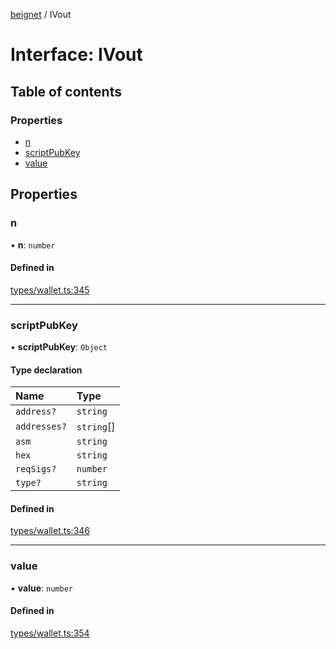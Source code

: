 [beignet](../README.md) / IVout

# Interface: IVout

## Table of contents

### Properties

- [n](IVout.md#n)
- [scriptPubKey](IVout.md#scriptpubkey)
- [value](IVout.md#value)

## Properties

### n

• **n**: `number`

#### Defined in

[types/wallet.ts:345](https://github.com/synonymdev/beignet/blob/7c83290/src/types/wallet.ts#L345)

___

### scriptPubKey

• **scriptPubKey**: `Object`

#### Type declaration

| Name | Type |
| :------ | :------ |
| `address?` | `string` |
| `addresses?` | `string`[] |
| `asm` | `string` |
| `hex` | `string` |
| `reqSigs?` | `number` |
| `type?` | `string` |

#### Defined in

[types/wallet.ts:346](https://github.com/synonymdev/beignet/blob/7c83290/src/types/wallet.ts#L346)

___

### value

• **value**: `number`

#### Defined in

[types/wallet.ts:354](https://github.com/synonymdev/beignet/blob/7c83290/src/types/wallet.ts#L354)
